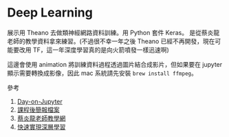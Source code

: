 # Deep Learning
展示用 Theano 去做類神經網路資料訓練。用 Python 套件 Keras。
是從蔡炎龍老師的教學資料拿來練習。(不過很不幸一年之後 Theano 已經不再開發，現在可能要改用 TF，這一年深度學習真的是向火箭噴發一樣迅速啊)

這邊會使用 animation 將訓練資料過程透過圖片結合成影片，但如果要在 jupyter 顯示需要轉換成影像，因此 mac 系統請先安裝 `brew install ffmpeg`。

參考
1. [Day-on-Jupyter](https://github.com/yenlung/Days-on-Jupyter)
2. [課程後簡報檔案](https://www.facebook.com/nccumathxprogramming/posts/522074544656132:0)
3. [蔡炎龍老師教學網](http://yenlung.km.nccu.edu.tw/home/index.php?f=contentShow&id=736)
4. [快速實現深層學習](https://www.youtube.com/watch?v=BOAfUvCDDv0)
